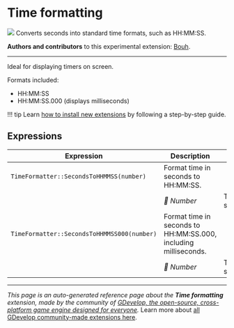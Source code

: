 # Time formatting

<img src="https://resources.gdevelop-app.com/assets/Icons/clock-digital.svg" class="extension-icon"></img>
Converts seconds into standard time formats, such as HH:MM:SS. 

**Authors and contributors** to this experimental extension: [Bouh](https://gd.games/Bouh).

---

Ideal for displaying timers on screen.

Formats included:

* HH:MM:SS
* HH:MM:SS.000 (displays milliseconds)

!!! tip
    Learn [how to install new extensions](/gdevelop5/extensions/search) by following a step-by-step guide.

## Expressions

| Expression | Description |  |
|-----|-----|-----|
| `TimeFormatter::SecondsToHHMMSS(number)` | Format time in seconds to HH:MM:SS. ||
| | _🔢 Number_ | Time, in seconds |
| `TimeFormatter::SecondsToHHMMSS000(number)` | Format time in seconds to HH:MM:SS.000, including milliseconds. ||
| | _🔢 Number_ | Time, in seconds |


---

*This page is an auto-generated reference page about the **Time formatting** extension, made by the community of [GDevelop, the open-source, cross-platform game engine designed for everyone](https://gdevelop.io/).* Learn more about [all GDevelop community-made extensions here](/gdevelop5/extensions).